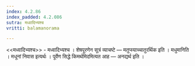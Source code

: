 ```yaml
---
index: 4.2.86
index_padded: 4.2.086
sutra: मध्वादिभ्यश्च
vritti: balamanorama

---
```

<<मध्वादिभ्यश्च>> - मध्वादिभ्यश्च । शेषपूरणेन सूत्रं व्याचष्टे — मतुप्स्याच्चातुरर्थिक इति । मधुमानिति । मधूनां निवास इत्यर्थः । पूर्वेण सिद्धे किमर्थमिदमित्यत आह — अनद्यर्थ इति ।